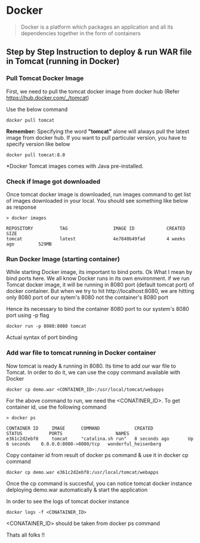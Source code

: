 # Docker 

> Docker is a platform which packages an application and all its dependencies together in the form of containers


## Step by Step Instruction to deploy & run WAR file in Tomcat (running in Docker)

### Pull Tomcat Docker Image

First, we need to pull the tomcat docker image from docker hub (Refer https://hub.docker.com/_/tomcat)

Use the below command

```
docker pull tomcat
```

**Remember:** Specifying the word **"tomcat"** alone will always pull the latest image from docker hub. If you want to pull particular version, you have to specify version like below

```
docker pull tomcat:8.0
```

*Docker Tomcat images comes with Java pre-installed.

### Check if Image got downloaded

Once tomcat docker image is downloaded, run images command to get list of images downloaded in your local. You should see something like below as response 

```
> docker images

REPOSITORY          TAG                 IMAGE ID            CREATED             SIZE
tomcat              latest              4e7840b49fad        4 weeks ago         529MB
```

### Run Docker Image (starting container)

While starting Docker image, its important to bind ports. Ok What I mean by bind ports here. We all know Docker runs in its own environment. if we run Tomcat docker image, it will be running in 8080 port (default tomcat port) of docker container. But when we try to hit http://localhost:8080, we are hitting only 8080 port of our sytem's 8080 not the container's 8080 port

Hence its necessary to bind the container 8080 port to our system's 8080 port using -p flag

```
docker run -p 8080:8080 tomcat
```

Actual syntax of port binding 

### Add war file to tomcat running in Docker container

Now tomcat is ready & running in 8080. Its time to add our war file to Tomcat. In order to do it, we can use the copy command available with Docker

```
docker cp demo.war <CONTAINER_ID>:/usr/local/tomcat/webapps
```

For the above command to run, we need the <CONATINER_ID>. To get container id, use the following command

```
> docker ps

CONTAINER ID     IMAGE      COMMAND             CREATED             STATUS          PORTS                    NAMES
e361c2d2ebf8     tomcat     "catalina.sh run"   8 seconds ago       Up 6 seconds    0.0.0.0:8080->8080/tcp   wonderful_heisenberg
```

Copy container id from result of docker ps command & use it in docker cp command

```
docker cp demo.war e361c2d2ebf8:/usr/local/tomcat/webapps
```

Once the cp command is succesful, you can notice tomcat docker instance delploying demo.war automatically & start the application

In order to see the logs of tomcat docker instance 

```
docker logs -f <CONATAINER_ID>
```

<CONATAINER_ID> should be taken from docker ps command

Thats all folks !!
